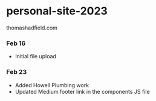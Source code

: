 # personal-site-2023
thomashadfield.com



### Feb 16
- Initial file upload


### Feb 23
- Added Howell Plumbing work
- Updated Medium footer link in the components JS file
